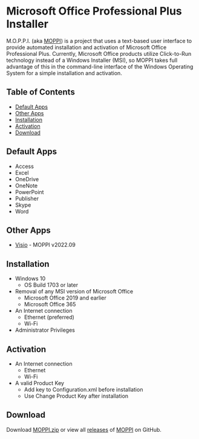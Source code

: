 # Microsoft Office Professional Plus Installer
M.O.P.P.I. (aka [MOPPI](https://github.com/nyhtml/MOPPI)) is a project that uses a text-based user interface to provide automated installation and activation of Microsoft Office Professional Plus. Currently, Microsoft Office products utilize Click-to-Run technology instead of a  Windows Installer (MSI), so MOPPI takes full advantage of this in the command-line interface of the Windows Operating System for a simple installation and activation.

## Table of Contents
* [Default Apps](#default-apps)
* [Other Apps](#other-apps)
* [Installation](#installation)
* [Activation](#activation)
* [Download](#download)

## Default Apps
* Access
* Excel
* OneDrive
* OneNote
* PowerPoint
* Publisher
* Skype
* Word

## Other Apps
* [Visio](https://github.com/nyhtml/MOPPI/releases/tag/2022.09) - MOPPI v2022.09

## Installation
* Windows 10
  * OS Build 1703 or later
* Removal of any MSI version of Microsoft Office
  * Microsoft Office 2019 and earlier
  * Microsoft Office 365
* An Internet connection
  * Ethernet (preferred)
  * Wi-Fi
* Administrator Privileges

## Activation
* An Internet connection
  * Ethernet
  * Wi-Fi
* A valid Product Key
  * Add key to Configuration.xml before installation
  * Use Change Product Key after installation

## Download
Download [MOPPI.zip](https://github.com/nyhtml/MOPPI/releases/latest/download/MOPPI.zip) or view all [releases](https://github.com/nyhtml/MOPPI/releases/) of [MOPPI](https://github.com/nyhtml/MOPPI) on GitHub.
